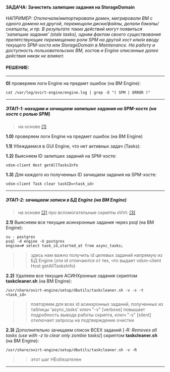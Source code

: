 #### ЗАДАЧА: Зачистить залипшие задания на StorageDomain

*НАПРИМЕР: Отключали/импортировали домен, мигрировали ВМ с одного домена на другой, перемещали диски/файлы, делали бэкапы/снэпшоты, и пр. В результате таких действий могут появиться 'залипшие задания' (stale tasks), одним фактом своего существования препятствующие перемещению роли SPM на другой хост или/и вводу текущего SPM-хоста или StorageDomain в Maintenance.
На работу и доступность пользовательских ВМ, хостов и Engine описанные далее действия никак не влияют.*

#### РЕШЕНИЕ:

---

**0)** проверяем логи Engine на предмет ошибок (на ВМ Engine):
```
cat /var/log/ovirt-engine/engine.log | grep -E "( SPM | ERROR )"
```

---

##### ЭТАП-1: находим и зачищаем залипшие задания на SPM-хосте (на хосте с ролью SPM)
> на основе [[1]](https://blog.it-kb.ru/2018/08/19/ovirt-4-2-5-failed-to-force-select-host-as-the-spm-due-to-a-failure-to-stop-the-current-spm-with-uncleared-vdsm-tasks/)

**1.0)** проверяем логи Engine на предмет ошибок (на ВМ Engine)

**1.1)** Убеждаемся в GUI Engine, что нет активных задач (Tasks):

**1.2)** Выясняем ID залипших заданий на SPM-хосте:
```
vdsm-client Host getAllTasksInfo
```

**1.3)** Для каждого из полученных ID зачищаем задания на SPM-хосте:
```
vdsm-client Task clear taskID=<task_id>
```

---

##### ЭТАП-2: зачищаем записи в БД Engine (на ВМ Engine)
> на основе [[2]](https://lists.ovirt.org/archives/list/users@ovirt.org/message/24D3PHPSNEHUEPSX5ATL7RCTUHH74D5Y/)
> про вспомогательные скрипты oVirt: [[3]](https://www.ovirt.org/develop/developer-guide/db-issues/helperutilities.html)

**2.1)** Выясняем все текущие асинхронные задания через psql (на ВМ Engine):
```
su - postgres
psql -d engine -U postgres
engine=# select task_id,started_at from async_tasks;
```

>> здесь нам важно получить id целевых заданий напрямую из БД Engine (эти id отличаются от тех, что выдает vdsm-client Host getAllTasksInfo)

**2.2)** Удаляем все текущие АСИНХронные задания скриптом **taskcleaner.sh** (на ВМ Engine):
```
/usr/share/ovirt-engine/setup/dbutils/taskcleaner.sh -v -s -t <task_id>
```

>> повторяем для всех id асинхронных заданий, полученных из таблицы 'async_tasks'
>> ключ "-v" [verbose] повышает подробность вывода работы скрипта, ключ "-s" [silent] отключает запросы на подтверждение очистки

**2.3)** Дополнительно зачищаем список ВСЕХ заданий [*-R: Removes all tasks (use with -z to clear only zombie tasks)*] скриптом **taskcleaner.sh** (на ВМ Engine):
```
/usr/share/ovirt-engine/setup/dbutils/taskcleaner.sh -v -R
```
>> этот шаг НЕобязателен

---
